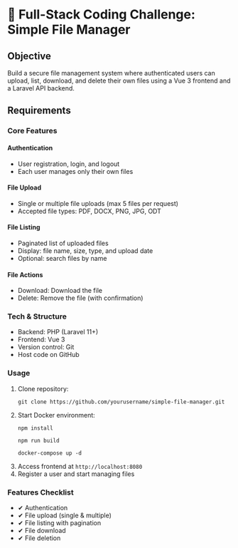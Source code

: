 <h1>📌 Full-Stack Coding Challenge: Simple File Manager</h1>

<h2>Objective</h2>
<p>Build a secure file management system where authenticated users can upload, list, download, and delete their own files using a Vue 3 frontend and a Laravel API backend.</p>

<h2>Requirements</h2>

<h3>Core Features</h3>

<h4>Authentication</h4>
<ul>
    <li>User registration, login, and logout</li>
    <li>Each user manages only their own files</li>
</ul>

<h4>File Upload</h4>
<ul>
    <li>Single or multiple file uploads (max 5 files per request)</li>
    <li>Accepted file types: PDF, DOCX, PNG, JPG, ODT</li>
</ul>

<h4>File Listing</h4>
<ul>
    <li>Paginated list of uploaded files</li>
    <li>Display: file name, size, type, and upload date</li>
    <li>Optional: search files by name</li>
</ul>

<h4>File Actions</h4>
<ul>
    <li>Download: Download the file</li>
    <li>Delete: Remove the file (with confirmation)</li>
</ul>

<h3>Tech & Structure</h3>
<ul>
    <li>Backend: PHP (Laravel 11+)</li>
    <li>Frontend: Vue 3</li>
    <li>Version control: Git</li>
    <li>Host code on GitHub</li>
</ul>


<h3>Usage</h3>
<ol>
    <li>Clone repository:
        <pre><code>git clone https://github.com/yourusername/simple-file-manager.git</code></pre>
    </li>
    <li>Start Docker environment:
        <pre><code>npm install</code></pre>
        <pre><code>npm run build</code></pre>
        <pre><code>docker-compose up -d</code></pre>
    </li>
    <li>Access frontend at <code>http://localhost:8080</code></li>
    <li>Register a user and start managing files</li>
</ol>

<h3>Features Checklist</h3>
<ul>
    <li>✔ Authentication</li>
    <li>✔ File upload (single & multiple)</li>
    <li>✔ File listing with pagination</li>
    <li>✔ File download</li>
    <li>✔ File deletion</li>
</ul>
